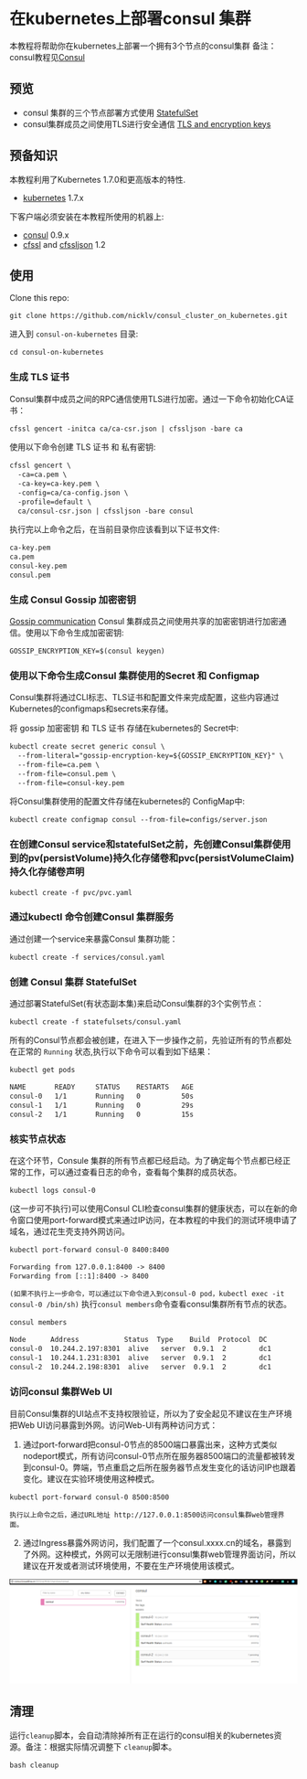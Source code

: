 # 在kubernetes上部署consul 集群


本教程将帮助你在kubernetes上部署一个拥有3个节点的consul集群 备注：consul教程见[Consul](https://www.consul.io)

## 预览

* consul 集群的三个节点部署方式使用 [StatefulSet](http://kubernetes.io/docs/concepts/abstractions/controllers/statefulsets)
* consul集群成员之间使用TLS进行安全通信 [TLS and encryption keys](https://www.consul.io/docs/agent/encryption.html)

## 预备知识

本教程利用了Kubernetes 1.7.0和更高版本的特性.

* [kubernetes](http://kubernetes.io/docs/getting-started-guides/binary_release) 1.7.x

下客户端必须安装在本教程所使用的机器上:

* [consul](https://www.consul.io/downloads.html) 0.9.x
* [cfssl](https://pkg.cfssl.org) and [cfssljson](https://pkg.cfssl.org) 1.2

## 使用

Clone this repo:

```
git clone https://github.com/nicklv/consul_cluster_on_kubernetes.git
```

进入到 `consul-on-kubernetes` 目录:

```
cd consul-on-kubernetes
```

### 生成 TLS 证书


Consul集群中成员之间的RPC通信使用TLS进行加密。通过一下命令初始化CA证书：
```
cfssl gencert -initca ca/ca-csr.json | cfssljson -bare ca
```

使用以下命令创建 TLS 证书 和 私有密钥:

```
cfssl gencert \
  -ca=ca.pem \
  -ca-key=ca-key.pem \
  -config=ca/ca-config.json \
  -profile=default \
  ca/consul-csr.json | cfssljson -bare consul
```

执行完以上命令之后，在当前目录你应该看到以下证书文件:

```
ca-key.pem
ca.pem
consul-key.pem
consul.pem
```

### 生成 Consul Gossip 加密密钥

[Gossip communication](https://www.consul.io/docs/internals/gossip.html) Consul 集群成员之间使用共享的加密密钥进行加密通信。使用以下命令生成加密密钥:
```
GOSSIP_ENCRYPTION_KEY=$(consul keygen)
```

### 使用以下命令生成Consul 集群使用的Secret 和 Configmap

Consul集群将通过CLI标志、TLS证书和配置文件来完成配置，这些内容通过Kubernetes的configmaps和secrets来存储。

将 gossip 加密密钥 和 TLS 证书 存储在kubernetes的 Secret中:

```
kubectl create secret generic consul \
  --from-literal="gossip-encryption-key=${GOSSIP_ENCRYPTION_KEY}" \
  --from-file=ca.pem \
  --from-file=consul.pem \
  --from-file=consul-key.pem
```

将Consul集群使用的配置文件存储在kubernetes的 ConfigMap中:

```
kubectl create configmap consul --from-file=configs/server.json
```
### 在创建Consul service和statefulSet之前，先创建Consul集群使用到的pv(persistVolume)持久化存储卷和pvc(persistVolumeClaim)持久化存储卷声明
```
kubectl create -f pvc/pvc.yaml 
```
### 通过kubectl 命令创建Consul 集群服务

通过创建一个service来暴露Consul 集群功能：
```
kubectl create -f services/consul.yaml
```

### 创建 Consul 集群 StatefulSet

通过部署StatefulSet(有状态副本集)来启动Consul集群的3个实例节点：
```
kubectl create -f statefulsets/consul.yaml
```


所有的Consul节点都会被创建，在进入下一步操作之前，先验证所有的节点都处在正常的 `Running` 状态,执行以下命令可以看到如下结果：
```
kubectl get pods
```

```
NAME       READY     STATUS    RESTARTS   AGE
consul-0   1/1       Running   0          50s
consul-1   1/1       Running   0          29s
consul-2   1/1       Running   0          15s
```

### 核实节点状态

在这个环节，Consule 集群的所有节点都已经启动。为了确定每个节点都已经正常的工作，可以通过查看日志的命令，查看每个集群的成员状态。
```
kubectl logs consul-0
```

(这一步可不执行)可以使用Consul CLI检查consul集群的健康状态，可以在新的命令窗口使用port-forward模式来通过IP访问，在本教程的中我们的测试环境申请了域名，通过花生壳支持外网访问。

```
kubectl port-forward consul-0 8400:8400
```
```
Forwarding from 127.0.0.1:8400 -> 8400
Forwarding from [::1]:8400 -> 8400
```
`(如果不执行上一步命令，可以通过以下命令进入到consul-0 pod，kubectl exec -it consul-0 /bin/sh)`
执行`consul members`命令查看consul集群所有节点的状态。

```
consul members
```

```
Node      Address           Status  Type    Build  Protocol  DC
consul-0  10.244.2.197:8301  alive   server  0.9.1  2        dc1
consul-1  10.244.1.231:8301  alive   server  0.9.1  2        dc1
consul-2  10.244.2.198:8301  alive   server  0.9.1  2        dc1
```

### 访问consul 集群Web UI

目前Consul集群的UI站点不支持权限验证，所以为了安全起见不建议在生产环境把Web UI访问暴露到外网。访问Web-UI有两种访问方式：
1. 通过port-forward把consul-0节点的8500端口暴露出来，这种方式类似nodeport模式，所有访问consul-0节点所在服务器8500端口的流量都被转发到consul-0。弊端，节点重启之后所在服务器节点发生变化的话访问IP也跟着变化。建议在实验环境使用这种模式。

```
kubectl port-forward consul-0 8500:8500
```

	执行以上命令之后，通过URL地址 http://127.0.0.1:8500访问consul集群web管理界面。
2. 通过Ingress暴露外网访问，我们配置了一个consul.xxxx.cn的域名，暴露到了外网。这种模式，外网可以无限制进行consul集群web管理界面访问，所以建议在开发或者测试环境使用，不要在生产环境使用该模式。


 

![Image of Consul UI](images/consul-ui.png)

## 清理

运行`cleanup`脚本，会自动清除掉所有正在运行的consul相关的kubernetes资源。备注：根据实际情况调整下	`cleanup`脚本。
```
bash cleanup
```
